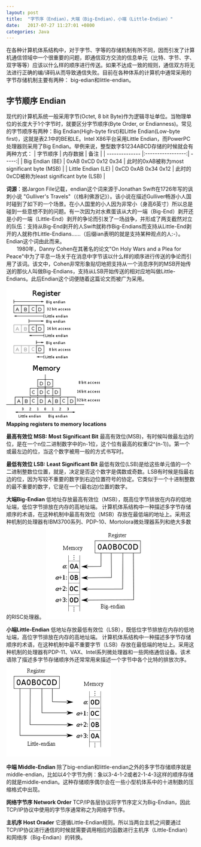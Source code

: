 ```yaml
---
layout: post
title:  "字节序（Endian），大端（Big-Endian），小端（Little-Endian）"
date:   2017-07-27 11:27:01 +0800
categories: Java
---
```

在各种计算机体系结构中，对于字节、字等的存储机制有所不同，因而引发了计算机通信领域中一个很重要的问题，即通信双方交流的信息单元（比特、字节、字、双字等等）应该以什么样的顺序进行传送。如果不达成一致的规则，通信双方将无法进行正确的编/译码从而导致通信失败。目前在各种体系的计算机中通常采用的字节存储机制主要有两种：
big-edian和little-endian。
 
## 字节顺序 Endian
现代的计算机系统一般采用字节(Octet, 8 bit Byte)作为逻辑寻址单位。当物理单位的长度大于1个字节时，就要区分字节顺序(Byte Order, or Endianness)。常见的字节顺序有两种：Big Endian(High-byte first)和Little Endian(Low-byte first)，这就是表2.1中的BE和LE。Intel X86平台采用Little Endian，而PowerPC处理器则采用了Big Endian。举例来说，整型数字$1234ABCD存储的时候就会有两种方式：
| 字节顺序        | 内存数据           | 备注  |
| -------------- |:-----------------:| -----:|
| Big Endian (BE)      | 0xAB 0xCD 0x12 0x34 | 此时的0xAB被称为most significant byte (MSB) |
| Little Endian (LE)      | 0xCD 0xAB 0x34 0x12      |   此时的0xCD被称为least significant byte (LSB) |

 
**词源**：据Jargon File记载，endian这个词来源于Jonathan Swift在1726年写的讽刺小说 "Gulliver's Travels"（《格利佛游记》）。该小说在描述Gulliver畅游小人国时碰到了如下的一个场景。在小人国里的小人因为非常小（身高6英寸）所以总是碰到一些意想不到的问题。有一次因为对水煮蛋该从大的一端（Big-End）剥开还是小的一端（Little-End）剥开的争论而引发了一场战争，并形成了两支截然对立的队伍：支持从Big-End剥开的人Swift就称作Big-Endians而支持从Little-End剥开的人就称作Little-Endians……（后缀ian表明的就是支持某种观点的人:-）。Endian这个词由此而来。</br>
　　1980年，Danny Cohen在其著名的论文"On Holy Wars and a Plea for Peace"中为了平息一场关于在消息中字节该以什么样的顺序进行传送的争论而引用了该词。该文中，Cohen非常形象贴切地把支持从一个消息序列的MSB开始传送的那伙人叫做Big-Endians，支持从LSB开始传送的相对应地叫做Little-Endians。此后Endian这个词便随着这篇论文而被广为采用。

![](..\sources\images\posts\250px-Endianessmap_svg.png)</br>
**Mapping registers to memory locations**
 
 
**最高有效位 MSB: Most Significant Bit**
       最高有效位(MSB)，有时候叫做最左边的位，是在一个n位二进制数字中的n-1位，这个位有最高的权重(2^(n-1))。第一个或最左边的位，当这个数字被用一般的方式书写时。
 
 
**最低有效位 LSB: Least Significant Bit**
       最低有效位(LSB)是给这些单元值的一个二进制整数位位置，就是，决定是否这个数字是偶数或奇数。LSB有时候是指最右边的位，因为写较不重要的数字到右边位置符号的协定。它类似于一个十进制整数的最不重要的数字，它是在一个(最右边)位置的数字。
 
 
**大端Big-Endian**
低地址存放最高有效位（MSB），既高位字节排放在内存的低地址端，低位字节排放在内存的高地址端。
计算机体系结构中一种描述多字节存储顺序的术语，在这种机制中最高有效位（MSB）存放在最低端的地址上。采用这种机制的处理器有IBM3700系列、PDP-10、Mortolora微处理器系列和绝大多数的RISC处理器。
![](..\sources\images\posts\280px-Big-Endian_svg.png)</br>
 
 
**小端Little-Endian**
       低地址存放最低有效位（LSB），既低位字节排放在内存的低地址端，高位字节排放在内存的高地址端。
计算机体系结构中一种描述多字节存储顺序的术语，在这种机制中最不重要字节（LSB）存放在最低端的地址上。采用这种机制的处理器有PDP-11、VAX、Intel系列微处理器和一些网络通信设备。该术语除了描述多字节存储顺序外还常常用来描述一个字节中各个比特的排放次序。
![](..\sources\images\posts\280px-Little-Endian_svg.png)</br>
 
 
**中端 Middle-Endian**
除了big-endian和little-endian之外的多字节存储顺序就是middle-endian，比如以4个字节为例：象以3-4-1-2或者2-1-4-3这样的顺序存储的就是middle-endian。这种存储顺序偶尔会在一些小型机体系中的十进制数的压缩格式中出现。
 
 
**网络字节序 Network Order**
TCP/IP各层协议将字节序定义为Big-Endian，因此TCP/IP协议中使用的字节序通常称之为网络字节序。
 
 
**主机序 Host Orader**
它遵循Little-Endian规则。所以当两台主机之间要通过TCP/IP协议进行通信的时候就需要调用相应的函数进行主机序（Little-Endian）和网络序（Big-Endian）的转换。
